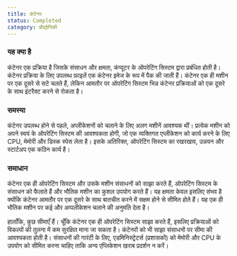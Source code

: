 ```yaml
---
title: कंटेनर
status: Completed
category: प्रौद्योगिकी
---
```


### यह क्या है
कंटेनर एक प्रक्रिया है जिसके संसाधन और क्षमता, कंप्यूटर के ऑपरेटिंग सिस्टम द्वारा प्रबंधित होती है। कंटेनर प्रक्रिया के लिए उपलब्ध फ़ाइलें एक कंटेनर इमेज के रूप में पैक की जाती हैं। कंटेनर एक ही मशीन पर एक दूसरे से सटे चलते हैं, लेकिन आमतौर पर ऑपरेटिंग सिस्टम भिन्न कंटेनर प्रक्रियाओं को एक दूसरे के साथ इंटरैक्ट करने से रोकता है।

### समस्या 
कंटेनर उपलब्ध होने से पहले, अप्लीकेशनों को चलाने के लिए अलग मशीनें आवश्यक थीं। प्रत्येक मशीन को अपने स्वयं के ऑपरेटिंग सिस्टम की आवश्यकता होगी, जो एक व्यक्तिगत एप्लीकेशन को कार्य करने के लिए CPU, मेमोरी और डिस्क स्पेस लेता है। इसके अतिरिक्त, ऑपरेटिंग सिस्टम का रखरखाव, उन्नयन और स्टार्टअप एक कठिन कार्य है।

### समाधान 
कंटेनर एक ही ऑपरेटिंग सिस्टम और उसके मशीन संसाधनों को साझा करते हैं, ऑपरेटिंग सिस्टम के संसाधन को फैलाते हैं और भौतिक मशीन का कुशल उपयोग करते हैं। यह क्षमता केवल इसलिए संभव है क्योंकि कंटेनर आमतौर पर एक दूसरे के साथ बातचीत करने में सक्षम होने से सीमित होते हैं। यह एक ही भौतिक मशीन पर कई और अप्पलीकेशन चलाने की अनुमति देता है।

हालाँकि, कुछ सीमाएँ हैं। चूँकि कंटेनर एक ही ऑपरेटिंग सिस्टम साझा करते हैं, इसलिए प्रक्रियाओं को विकल्पों की तुलना में कम सुरक्षित माना जा सकता है। कंटेनरों को भी साझा संसाधनों पर सीमा की आवश्यकता होती है। संसाधनों की गारंटी के लिए, एडमिनिस्ट्रेटर्स (प्रशासकों) को मेमोरी और CPU के उपयोग को सीमित करना चाहिए ताकि अन्य एप्लिकेशन खराब प्रदर्शन न करें।
